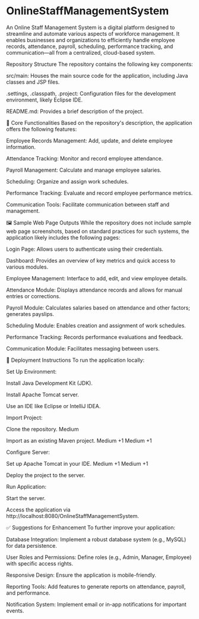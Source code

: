 # OnlineStaffManagementSystem
An Online Staff Management System is a digital platform designed to streamline and automate various aspects of workforce management. It enables businesses and organizations to efficiently handle employee records, attendance, payroll, scheduling, performance tracking, and communication—all from a centralized, cloud-based system.


Repository Structure
The repository contains the following key components:

src/main: Houses the main source code for the application, including Java classes and JSP files.

.settings, .classpath, .project: Configuration files for the development environment, likely Eclipse IDE.

README.md: Provides a brief description of the project.

🧩 Core Functionalities
Based on the repository's description, the application offers the following features:

Employee Records Management: Add, update, and delete employee information.

Attendance Tracking: Monitor and record employee attendance.

Payroll Management: Calculate and manage employee salaries.

Scheduling: Organize and assign work schedules.

Performance Tracking: Evaluate and record employee performance metrics.

Communication Tools: Facilitate communication between staff and management.

🖼️ Sample Web Page Outputs
While the repository does not include sample web page screenshots, based on standard practices for such systems, the application likely includes the following pages:

Login Page: Allows users to authenticate using their credentials.

Dashboard: Provides an overview of key metrics and quick access to various modules.

Employee Management: Interface to add, edit, and view employee details.

Attendance Module: Displays attendance records and allows for manual entries or corrections.

Payroll Module: Calculates salaries based on attendance and other factors; generates payslips.

Scheduling Module: Enables creation and assignment of work schedules.

Performance Tracking: Records performance evaluations and feedback.

Communication Module: Facilitates messaging between users.

🚀 Deployment Instructions
To run the application locally:

Set Up Environment:

Install Java Development Kit (JDK).

Install Apache Tomcat server.

Use an IDE like Eclipse or IntelliJ IDEA.

Import Project:

Clone the repository.
Medium

Import as an existing Maven project.
Medium
+1
Medium
+1

Configure Server:

Set up Apache Tomcat in your IDE.
Medium
+1
Medium
+1

Deploy the project to the server.

Run Application:

Start the server.

Access the application via http://localhost:8080/OnlineStaffManagementSystem.

✅ Suggestions for Enhancement
To further improve your application:

Database Integration: Implement a robust database system (e.g., MySQL) for data persistence.

User Roles and Permissions: Define roles (e.g., Admin, Manager, Employee) with specific access rights.

Responsive Design: Ensure the application is mobile-friendly.

Reporting Tools: Add features to generate reports on attendance, payroll, and performance.

Notification System: Implement email or in-app notifications for important events.

